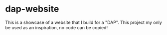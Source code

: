 # dap-website

This is a showcase of a website that I build for a "DAP".
This project my only be used as an inspiration, no code can be copied!
